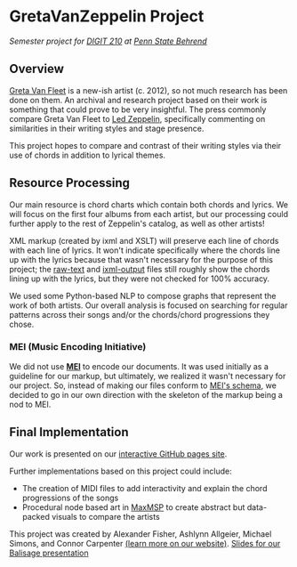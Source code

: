 # GretaVanZeppelin Project
_Semester project for [DIGIT 210](https://github.com/newtfire/textAnalysis-Hub) at [Penn State Behrend](https://behrend.psu.edu/)_

## Overview
[Greta Van Fleet](https://en.wikipedia.org/wiki/Greta_Van_Fleet) is a new-ish artist (c. 2012), so not much research has been done on them. An archival and research project based on their work is something that could prove to be very insightful. The press commonly compare Greta Van Fleet to [Led Zeppelin](https://en.wikipedia.org/wiki/Led_Zeppelin), specifically commenting on similarities in their writing styles and stage presence. 

This project hopes to compare and contrast of their writing styles via their use of chords in addition to lyrical themes.

## Resource Processing
Our main resource is chord charts which contain both chords and lyrics. We will focus on the first four albums from each artist, but our processing could further apply to the rest of Zeppelin's catalog, as well as other artists!

XML markup (created by ixml and XSLT) will preserve each line of chords with each line of lyrics. It won't indicate specifically where the chords line up with the lyrics because that wasn't necessary for the purpose of this project; the [raw-text](https://github.com/afish2003/GretaVanZeppelin/tree/dea87571ba7f702e7a18e979ae25ee68ef2686d1/pipeline/raw-text) and [ixml-output](https://github.com/afish2003/GretaVanZeppelin/tree/dea87571ba7f702e7a18e979ae25ee68ef2686d1/pipeline/ixml-output) files still roughly show the chords lining up with the lyrics, but they were not checked for 100% accuracy. 

We used some Python-based NLP to compose graphs that represent the work of both artists. Our overall analysis is focused on searching for regular patterns across their songs and/or the chords/chord progressions they chose.

### MEI (Music Encoding Initiative)

We did not use [**MEI**](https://music-encoding.org) to encode our documents. It was used initially as a guideline for our markup, but ultimately, we realized it wasn't necessary for our project. So, instead of making our files conform to [MEI's schema](https://github.com/music-encoding/schema), we decided to go in our own direction with the skeleton of the markup being a nod to MEI.

## Final Implementation
Our work is presented on our [interactive GitHub pages site](https://afish2003.github.io/GretaVanZeppelin/). 

Further implementations based on this project could include:
* The creation of MIDI files to add interactivity and explain the chord progressions of the songs
* Procedural node based art in [MaxMSP](https://cycling74.com/products/max) to create abstract but data-packed visuals to compare the artists

This project was created by Alexander Fisher, Ashlynn Allgeier, Michael Simons, and Connor Carpenter [(learn more on our website)](https://afish2003.github.io/GretaVanZeppelin/about.html).
[Slides for our Balisage presentation](https://slides.com/elisabeshero-bondar/ixml-chord)
